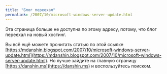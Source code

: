 ```yaml
---
title: "Блог переехал"
permalink: /2007/10/microsoft-windows-server-update.html
---
```

Эта страница больше не доступна по этому адресу, потому, что блог переехал на новый хостинг.

Вы всё ещё можете прочитать статью по этой ссылке [https://mdanshin.blogspot.com/2007/10/microsoft-windows-server-update.html](https://mdanshin.blogspot.com/2007/10/microsoft-windows-server-update.html). Но лучше зайдите на главную страницу [https://danshin.ms](https://danshin.ms) и воспользуйтесь поиском.